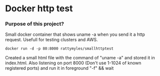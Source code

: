 # Docker http test

### Purpose of this project?
Small docker container that shows uname -a when you send it a http request. Usefull for testing clusters and AWS.

```
docker run -d -p 80:8000 rattymyles/smallhttptest

```

Created a small html file with the command of "uname -a" and stored it in index.html. Also listening on port 8000 (Don't use 1-1024 of known registered ports) and run it in foreground "-f" && wait
